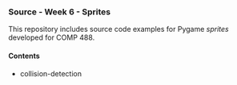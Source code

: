 ### Source - Week 6 - Sprites

This repository includes source code examples for Pygame *sprites* developed for COMP 488.

#### Contents
* collision-detection
